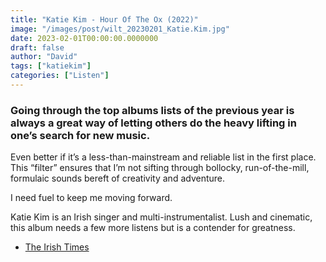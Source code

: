 ```yaml
---
title: "Katie Kim - Hour Of The Ox (2022)"
image: "/images/post/wilt_20230201_Katie.Kim.jpg"
date: 2023-02-01T00:00:00.0000000
draft: false
author: "David"
tags: ["katiekim"]
categories: ["Listen"]
---
```

### Going through the top albums lists of the previous year is always a great way of letting others do the heavy lifting in one’s search for new music.

 Even better if it’s a less-than-mainstream and reliable list in the first place. This “filter” ensures that I’m not sifting through bollocky, run-of-the-mill, formulaic sounds bereft of creativity and adventure. 

 I need fuel to keep me moving forward. 

 Katie Kim is an Irish singer and multi-instrumentalist. Lush and cinematic, this album needs a few more listens but is a contender for greatness.

-  [The Irish Times](https://www.irishtimes.com/culture/music/review/2022/09/09/hour-of-the-ox-review-katie-kim-offers-light-and-darkness/)